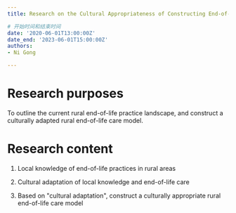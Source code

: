 ```yaml
---
title: Research on the Cultural Appropriateness of Constructing End-of-Life Care Models in Rural Area

# 开始时间和结束时间
date: '2020-06-01T13:00:00Z'
date_end: '2023-06-01T15:00:00Z'
authors:
- Ni Gong

---
```

<!--more-->

# Research purposes
To outline the current rural end-of-life practice landscape, and construct a culturally adapted rural end-of-life care model.
# Research content
1. Local knowledge of end-of-life practices in rural areas
2. Cultural adaptation of local knowledge and end-of-life care

3. Based on "cultural adaptation", construct a culturally appropriate rural end-of-life care model
